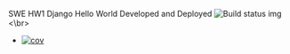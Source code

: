 SWE HW1 Django Hello World Developed and Deployed
![Build status img](https://app.travis-ci.com/Jefferyl240/swe1-app.svg?token=yN3vAS1Yf8dyU9qWiXpn&branch=main)<\br>
+ [![cov](https://Jefferyl240.github.io/swe1-app/badges/coverage.svg)](https://github.com/Jefferyl240/swe1-app/actions)
